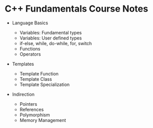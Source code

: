 # C++ Fundamentals Course Notes

* Language Basics
    * Variables: Fundamental types
    * Variables: User defined types
    * if-else, while, do-while, for, switch
    * Functions
    * Operators
  
* Templates
    * Template Function
    * Template Class
    * Template Specialization
  
* Indirection
    * Pointers
    * References
    * Polymorphism
    * Memory Management

 
